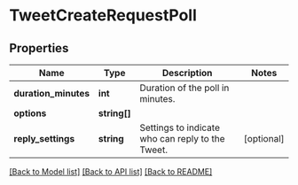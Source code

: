# TweetCreateRequestPoll

## Properties
Name | Type | Description | Notes
------------ | ------------- | ------------- | -------------
**duration_minutes** | **int** | Duration of the poll in minutes. | 
**options** | **string[]** |  | 
**reply_settings** | **string** | Settings to indicate who can reply to the Tweet. | [optional] 

[[Back to Model list]](../../README.md#documentation-for-models) [[Back to API list]](../../README.md#documentation-for-api-endpoints) [[Back to README]](../../README.md)

